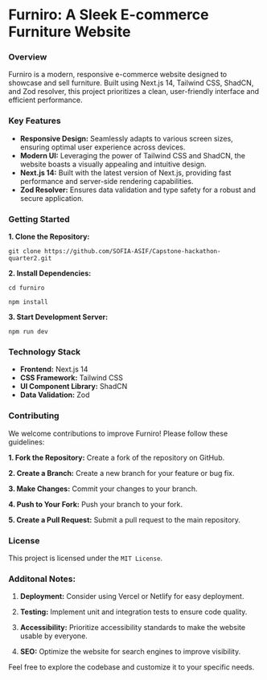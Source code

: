 # Furniro: A Sleek E-commerce Furniture Website

### Overview

Furniro is a modern, responsive e-commerce website designed to showcase and sell furniture. Built using Next.js 14, Tailwind CSS, ShadCN, and Zod resolver, this project prioritizes a clean, user-friendly interface and efficient performance.

### Key Features

- **Responsive Design:** Seamlessly adapts to various screen sizes, ensuring optimal user experience across devices.
- **Modern UI:** Leveraging the power of Tailwind CSS and ShadCN, the website boasts a visually appealing and intuitive design.
- **Next.js 14:** Built with the latest version of Next.js, providing fast performance and server-side rendering capabilities.
- **Zod Resolver:** Ensures data validation and type safety for a robust and secure application.

### Getting Started

**1. Clone the Repository:**

```git clone https://github.com/SOFIA-ASIF/Capstone-hackathon-quarter2.git```

**2. Install Dependencies:**

```cd furniro```

```npm install```

**3. Start Development Server:**

```npm run dev```

### Technology Stack

- **Frontend:** Next.js 14
- **CSS Framework:** Tailwind CSS
- **UI Component Library:** ShadCN
- **Data Validation:** Zod

### Contributing

We welcome contributions to improve Furniro! Please follow these guidelines:

**1. Fork the Repository:** Create a fork of the repository on GitHub.

**2. Create a Branch:** Create a new branch for your feature or bug fix.

**3. Make Changes:** Commit your changes to your branch.

**4. Push to Your Fork:** Push your branch to your fork.

**5. Create a Pull Request:** Submit a pull request to the main repository.

### License

This project is licensed under the ```MIT License```.

### Additonal Notes:

1. **Deployment:** Consider using Vercel or Netlify for easy deployment.

2. **Testing:** Implement unit and integration tests to ensure code quality.

3. **Accessibility:** Prioritize accessibility standards to make the website usable by everyone.

4. **SEO:** Optimize the website for search engines to improve visibility.


Feel free to explore the codebase and customize it to your specific needs.